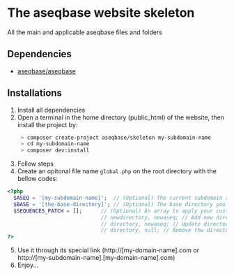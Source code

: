 # The aseqbase website skeleton
All the main and applicable aseqbase files and folders
## Dependencies
* <a href="http://github.com//aseqbase/aseqbase">aseqbase/aseqbase</a>
## Installations
1. Install all dependencies
2. Open a terminal in the home directory (public_html) of the website, then install the project by:
   ``` bash
 	> composer create-project aseqbase/skeleton my-subdomain-name
	> cd my-subdomain-name
 	> composer dev:install
   ```
3. Follow steps
4. Create an opitonal file name `global.php` on the root directory with the bellow codes:
  ``` php
  <?php
  	$ASEQ = '[my-subdomain-name]'; 	// (Optional) The current subdomain sequence or leave null if this file is in the root directory
  	$BASE = '[the-base-directory]'; // (Optional) The base directory you want to inherit all properties except what you changed
	$SEQUENCES_PATCH = []; 		// (Optional) An array to apply your custom changes in \_::$Sequences
								// newdirectory, newaseq; // Add new directory to the \_::$Sequences
								// directory, newaseq; // Update directory in the \_::$Sequences
								// directory, null; // Remove thw directory from the \_::$Sequences
  ?>
  ```
5. Use it through its special link (http://[my-domain-name].com or http://[my-subdomain-name].[my-domain-name].com)
6. Enjoy...